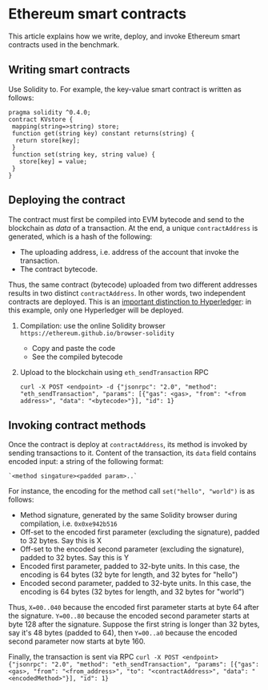 # Ethereum smart contracts
This article explains how we write, deploy, and invoke Ethereum smart contracts used in the benchmark. 

## Writing smart contracts
Use Solidity to. For example, the key-value smart contract is written as follows:

```
pragma solidity ^0.4.0;
contract KVstore {
 mapping(string=>string) store;
 function get(string key) constant returns(string) {
  return store[key];
 }
 function set(string key, string value) {
   store[key] = value;
 }
}
```

## Deploying the contract
The contract must first be compiled into EVM bytecode and send to the blockchain as *data* of a transaction.
At the end, a unique `contractAddress` is generated, which is a hash of the following:

+ The uploading address, i.e. address of the account that invoke the transaction. 
+ The contract bytecode. 

Thus, the same contract (bytecode) uploaded from two different addresses results in two distinct
`contractAddress`. In other words, two independent contracts are deployed. This is an [important distinction
to Hyperledger](../hyperledger/contracts.md): in this example, only one Hyperledger will be deployed. 

1. Compilation: use the online Solidity browser `https://ethereum.github.io/browser-solidity`
     + Copy and paste the code
     + See the compiled bytecode

2. Upload to the blockchain using `eth_sendTransaction` RPC

    `curl -X POST <endpoint> -d {"jsonrpc": "2.0", "method": "eth_sendTransaction", "params": [{"gas": <gas>,
    "from": "<from address>", "data": "<bytecode>"}], "id": 1}`


## Invoking contract methods
Once the contract is deploy at `contractAddress`, its method is invoked by sending transactions to it. Content
of the transaction, its `data` field contains encoded input: a string of the following format:

    `<method singature><padded param>..`

For instance, the encoding for the method call `set("hello", "world")` is as follows:
+ Method signature, generated by the same Solidity browser during compilation, i.e. `0x0xe942b516`
+ Off-set to the encoded first parameter (excluding the signature), padded to 32 bytes. Say this is X
+ Off-set to the encoded second parameter (excluding the signature), padded to 32 bytes. Say this is Y
+ Encoded first parameter, padded to 32-byte units. In this case, the encoding is 64 bytes (32 byte for
length, and 32 bytes for "hello")
+ Encoded second parameter, padded to 32-byte units. In this case, the encoding is 64 bytes (32 bytes for
length, and 32 bytes for "world")

Thus, `X=00..040` because the encoded first parameter starts at byte 64 after the signature. `Y=00..80`
because the encoded second parameter starts at byte 128 after the signature. Suppose the first string is
longer than 32 bytes, say it's 48 bytes (padded to 64), then `Y=00..a0` because the encoded second parameter
now starts at byte 160. 

Finally, the transaction is sent via RPC
    `curl -X POST <endpoint> {"jsonrpc": "2.0", "method": "eth_sendTransaction", "params": [{"gas": <gas>,
    "from": "<from_address>", "to": "<contractAddress>", "data": "<encodedMethod>"}], "id": 1}`

